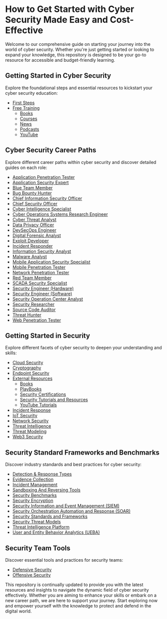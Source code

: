 # How to Get Started with Cyber Security Made Easy and Cost-Effective

Welcome to our comprehensive guide on starting your journey into the world of cyber security. Whether you're just getting started or looking to expand your knowledge, this repository is designed to be your go-to resource for accessible and budget-friendly learning.

## Getting Started in Cyber Security

Explore the foundational steps and essential resources to kickstart your cyber security education:

- [First Steps](https://github.com/Aquilacyber/aquilacyber.github.io/blob/main/FirstSteps.md)
- [Free Training](https://github.com/Aquilacyber/aquilacyber.github.io/blob/main/Free-Training/)
  - [Books](https://github.com/Aquilacyber/aquilacyber.github.io/blob/main/Free-Training/Books.md)
  - [Courses](https://github.com/Aquilacyber/aquilacyber.github.io/blob/main/Free-Training/Courses.md)
  - [News](https://github.com/Aquilacyber/aquilacyber.github.io/blob/main/Free-Training/News.md)
  - [Podcasts](https://github.com/Aquilacyber/aquilacyber.github.io/blob/main/Free-Training/Podcasts.md)
  - [YouTube](https://github.com/Aquilacyber/aquilacyber.github.io/blob/main/Free-Training/YouTube.md)

## Cyber Security Career Paths

Explore different career paths within cyber security and discover detailed guides on each role:

- [Application Penetration Tester](https://github.com/Aquilacyber/aquilacyber.github.io/blob/main/cybersecurity-career-path/Application_Penetration_Tester.md)
- [Application Security Expert](https://github.com/Aquilacyber/aquilacyber.github.io/blob/main/cybersecurity-career-path/Application_Security_Expert.md)
- [Blue Team Member](https://github.com/Aquilacyber/aquilacyber.github.io/blob/main/cybersecurity-career-path/Blue-Team_Member.md)
- [Bug Bounty Hunter](https://github.com/Aquilacyber/aquilacyber.github.io/blob/main/cybersecurity-career-path/Bug_Bounty_Hunter.md)
- [Chief Information Security Officer](https://github.com/Aquilacyber/aquilacyber.github.io/blob/main/cybersecurity-career-path/Chief_Information_Security_Officer.md)
- [Chief Security Officer](https://github.com/Aquilacyber/aquilacyber.github.io/blob/main/cybersecurity-career-path/Chief_Security_Officer.md)
- [Cyber Intelligence Specialist](https://github.com/Aquilacyber/aquilacyber.github.io/blob/main/cybersecurity-career-path/Cyber_Intelligence_Specialist.md)
- [Cyber Operations Systems Research Engineer](https://github.com/Aquilacyber/aquilacyber.github.io/blob/main/cybersecurity-career-path/Cyber_Operation_Systems_Research_Engineer.md)
- [Cyber Threat Analyst](https://github.com/Aquilacyber/aquilacyber.github.io/blob/main/cybersecurity-career-path/Cyber_Threat_Analyst.md)
- [Data Privacy Officer](https://github.com/Aquilacyber/aquilacyber.github.io/blob/main/cybersecurity-career-path/Data_Privacy_Officer.md)
- [DevSecOps Engineer](https://github.com/Aquilacyber/aquilacyber.github.io/blob/main/cybersecurity-career-path/DevSecOps_Engineer.md)
- [Digital Forensic Analyst](https://github.com/Aquilacyber/aquilacyber.github.io/blob/main/cybersecurity-career-path/Digital_Forensic_Analyst.md)
- [Exploit Developer](https://github.com/Aquilacyber/aquilacyber.github.io/blob/main/cybersecurity-career-path/Exploit_Developer.md)
- [Incident Responder](https://github.com/Aquilacyber/aquilacyber.github.io/blob/main/cybersecurity-career-path/Incident_Responder.md)
- [Information Security Analyst](https://github.com/Aquilacyber/aquilacyber.github.io/blob/main/cybersecurity-career-path/Information_Security_Analyst.md)
- [Malware Analyst](https://github.com/Aquilacyber/aquilacyber.github.io/blob/main/cybersecurity-career-path/Malware_Analyst.md)
- [Mobile Application Security Specialist](https://github.com/Aquilacyber/aquilacyber.github.io/blob/main/cybersecurity-career-path/Mobile_Application_Security.md)
- [Mobile Penetration Tester](https://github.com/Aquilacyber/aquilacyber.github.io/blob/main/cybersecurity-career-path/Mobile_Penetration_Tester.md)
- [Network Penetration Tester](https://github.com/Aquilacyber/aquilacyber.github.io/blob/main/cybersecurity-career-path/Network_Penetration_Tester.md)
- [Red Team Member](https://github.com/Aquilacyber/aquilacyber.github.io/blob/main/cybersecurity-career-path/Red-Team-Member.md)
- [SCADA Security Specialist](https://github.com/Aquilacyber/aquilacyber.github.io/blob/main/cybersecurity-career-path/SCADA_Security_Specialist.md)
- [Security Engineer (Hardware)](<https://github.com/Aquilacyber/aquilacyber.github.io/blob/main/cybersecurity-career-path/Security_Engineer(Hardware).md>)
- [Security Engineer (Software)](<https://github.com/Aquilacyber/aquilacyber.github.io/blob/main/cybersecurity-career-path/Security_Engineer(Software).md>)
- [Security Operation Center Analyst](https://github.com/Aquilacyber/aquilacyber.github.io/blob/main/cybersecurity-career-path/Security_Operation_Center.md)
- [Security Researcher](https://github.com/Aquilacyber/aquilacyber.github.io/blob/main/cybersecurity-career-path/Security_Researcher.md)
- [Source Code Auditor](https://github.com/Aquilacyber/aquilacyber.github.io/blob/main/cybersecurity-career-path/Source_Code_Auditor.md)
- [Threat Hunter](https://github.com/Aquilacyber/aquilacyber.github.io/blob/main/cybersecurity-career-path/Threat_Hunter.md)
- [Web Penetration Tester](https://github.com/Aquilacyber/aquilacyber.github.io/blob/main/cybersecurity-career-path/Web_Penetration_Tester.md)

## Getting Started in Security

Explore different facets of cyber security to deepen your understanding and skills:

- [Cloud Security](https://github.com/Aquilacyber/aquilacyber.github.io/blob/main/Getting-Started-in-Security/Cloud-Security/Cloud%20Security.md)
- [Cryptography](https://github.com/Aquilacyber/aquilacyber.github.io/blob/main/Getting-Started-in-Security/Cryptography/Cryptography.md)
- [Endpoint Security](https://github.com/Aquilacyber/aquilacyber.github.io/blob/main/Getting-Started-in-Security/Endpoint-Security/Endpoint-Security.md)
- [External Resources](https://github.com/Aquilacyber/aquilacyber.github.io/blob/main/Getting-Started-in-Security/external%20resources/README.md)
  - [Books](https://github.com/Aquilacyber/aquilacyber.github.io/blob/main/Getting-Started-in-Security/external%20resources/Books.md)
  - [PlayBooks](https://github.com/Aquilacyber/aquilacyber.github.io/blob/main/Getting-Started-in-Security/external%20resources/PlayBooks.md)
  - [Security Certifications](https://github.com/Aquilacyber/aquilacyber.github.io/blob/main/Getting-Started-in-Security/external%20resources/Security%20Certifications.md)
  - [Security Tutorials and Resources](https://github.com/Aquilacyber/aquilacyber.github.io/blob/main/Getting-Started-in-Security/external%20resources/Security%20Tutorials%20and%20resources.md)
  - [YouTube Tutorials](https://github.com/Aquilacyber/aquilacyber.github.io/blob/main/Getting-Started-in-Security/external%20resources/YouTube%20Tutorials.md)
- [Incident Response](https://github.com/Aquilacyber/aquilacyber.github.io/blob/main/Getting-Started-in-Security/incident%20Response/Incident-Response.md)
- [IoT Security](https://github.com/Aquilacyber/aquilacyber.github.io/blob/main/Getting-Started-in-Security/IOT-Security/Iot-security.md)
- [Network Security](https://github.com/Aquilacyber/aquilacyber.github.io/blob/main/Getting-Started-in-Security/Network-Security/Network%20Security.md)
- [Threat Intelligence](https://github.com/Aquilacyber/aquilacyber.github.io/blob/main/Getting-Started-in-Security/Threat%20Intelligence/Threat-Intelligence.md)
- [Threat Modeling](https://github.com/Aquilacyber/aquilacyber.github.io/blob/main/Getting-Started-in-Security/Threat%20Modeling/Threat-Modeling.md)
- [Web3 Security](https://github.com/Aquilacyber/aquilacyber.github.io/blob/main/Getting-Started-in-Security/Web3-Security/Web3%20Security.md)

## Security Standard Frameworks and Benchmarks

Discover industry standards and best practices for cyber security:

- [Detection & Response Types](https://github.com/Aquilacyber/aquilacyber/aquilacyber.github.io/blob/main/Security-Standard-Frameworks-and-Benchmarks/Detection%20&%20Response%20Types.md)
- [Evidence Collection](https://github.com/Aquilacyber/aquilacyber.github.io/blob/main/Security-Standard-Frameworks-and-Benchmarks/Evidence%20Collection.md)
- [Incident Management](https://github.com/Aquilacyber/aquilacyber.github.io/blob/main/Security-Standard-Frameworks-and-Benchmarks/Incident%20Management.md)
- [Sandboxing And Reversing Tools](https://github.com/Aquilacyber/aquilacyber.github.io/blob/main/Security-Standard-Frameworks-and-Benchmarks/Sandboxing%20And%20Reversing%20Tools.md)
- [Security Benchmarks](https://github.com/Aquilacyber/aquilacyber.github.io/blob/main/Security-Standard-Frameworks-and-Benchmarks/Security%20Benchmarks.md)
- [Security Encryption](https://github.com/Aquilacyber/aquilacyber.github.io/blob/main/Security-Standard-Frameworks-and-Benchmarks/Security%20Encryption.md)
- [Security Information and Event Management (SIEM)](<https://github.com/Aquilacyber/aquilacyber.github.io/blob/main/Security-Standard-Frameworks-and-Benchmarks/Security%20Information%20and%20Event%20Management%20(SIEM).md>)
- [Security Orchestration Automation and Response (SOAR)](<https://github.com/Aquilacyber/aquilacyber.github.io/blob/main/Security-Standard-Frameworks-and-Benchmarks/Security%20Orchestration%20Automation%20and%20Response%20(SOAR).md>)
- [Security Standards and Frameworks](https://github.com/Aquilacyber/aquilacyber.github.io/blob/main/Security-Standard-Frameworks-and-Benchmarks/Security%20Standards%20and%20Frameworks.md)
- [Security Threat Models](https://github.com/Aquilacyber/aquilacyber.github.io/blob/main/Security-Standard-Frameworks-and-Benchmarks/Security%20Threat%20Models.md)
- [Threat Intelligence Platform](https://github.com/Aquilacyber/aquilacyber.github.io/blob/main/Security-Standard-Frameworks-and-Benchmarks/Threat%20Intelligence%20Platform.md)
- [User and Entity Behavior Analytics (UEBA)](<https://github.com/Aquilacyber/aquilacyber.github.io/blob/main/Security-Standard-Frameworks-and-Benchmarks/User%20and%20Entity%20Behavior%20Analytics%20(UEBA).md>)

## Security Team Tools

Discover essential tools and practices for security teams:

- [Defensive Security](https://github.com/Aquilacyber/aquilacyber.github.io/blob/main/Security-team-tools/Defensive%20Security.md)
- [Offensive Security](https://github.com/Aquilacyber/aquilacyber.github.io/blob/main/Security-team-tools/Offensive%20Security.md)

This repository is continually updated to provide you with the latest resources and insights to navigate the dynamic field of cyber security effectively. Whether you are aiming to enhance your skills or embark on a new career path, we are here to support your journey. Start exploring now and empower yourself with the knowledge to protect and defend in the digital world.
